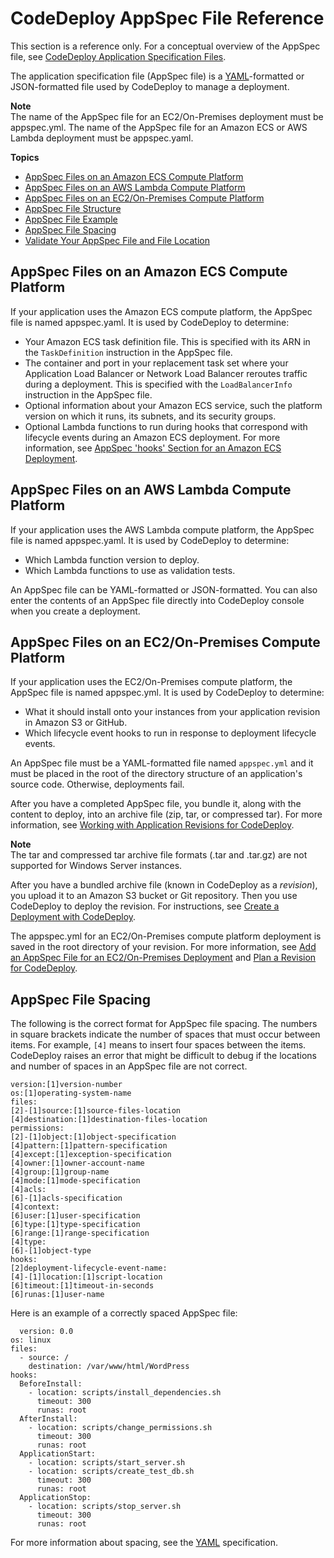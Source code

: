 # CodeDeploy AppSpec File Reference<a name="reference-appspec-file"></a>

This section is a reference only\. For a conceptual overview of the AppSpec file, see [CodeDeploy Application Specification Files](application-specification-files.md)\.

The application specification file \(AppSpec file\) is a [YAML](http://www.yaml.org)\-formatted or JSON\-formatted file used by CodeDeploy to manage a deployment\.

**Note**  
 The name of the AppSpec file for an EC2/On\-Premises deployment must be appspec\.yml\. The name of the AppSpec file for an Amazon ECS or AWS Lambda deployment must be appspec\.yaml\. 

**Topics**
+ [AppSpec Files on an Amazon ECS Compute Platform](#appspec-reference-ecs)
+ [AppSpec Files on an AWS Lambda Compute Platform](#appspec-reference-lambda)
+ [AppSpec Files on an EC2/On\-Premises Compute Platform](#appspec-reference-server)
+ [AppSpec File Structure](reference-appspec-file-structure.md)
+ [AppSpec File Example](reference-appspec-file-example.md)
+ [AppSpec File Spacing](#reference-appspec-file-spacing)
+ [Validate Your AppSpec File and File Location](reference-appspec-file-validate.md)

## AppSpec Files on an Amazon ECS Compute Platform<a name="appspec-reference-ecs"></a>

 If your application uses the Amazon ECS compute platform, the AppSpec file is named appspec\.yaml\. It is used by CodeDeploy to determine: 
+  Your Amazon ECS task definition file\. This is specified with its ARN in the `TaskDefinition` instruction in the AppSpec file\. 
+  The container and port in your replacement task set where your Application Load Balancer or Network Load Balancer reroutes traffic during a deployment\. This is specified with the `LoadBalancerInfo` instruction in the AppSpec file\. 
+  Optional information about your Amazon ECS service, such the platform version on which it runs, its subnets, and its security groups\. 
+  Optional Lambda functions to run during hooks that correspond with lifecycle events during an Amazon ECS deployment\. For more information, see [AppSpec 'hooks' Section for an Amazon ECS Deployment](reference-appspec-file-structure-hooks.md#appspec-hooks-ecs)\. 

## AppSpec Files on an AWS Lambda Compute Platform<a name="appspec-reference-lambda"></a>

If your application uses the AWS Lambda compute platform, the AppSpec file is named appspec\.yaml\. It is used by CodeDeploy to determine: 
+ Which Lambda function version to deploy\.
+ Which Lambda functions to use as validation tests\.

An AppSpec file can be YAML\-formatted or JSON\-formatted\. You can also enter the contents of an AppSpec file directly into CodeDeploy console when you create a deployment\.

## AppSpec Files on an EC2/On\-Premises Compute Platform<a name="appspec-reference-server"></a>

 If your application uses the EC2/On\-Premises compute platform, the AppSpec file is named appspec\.yml\. It is used by CodeDeploy to determine:
+ What it should install onto your instances from your application revision in Amazon S3 or GitHub\.
+ Which lifecycle event hooks to run in response to deployment lifecycle events\.

An AppSpec file must be a YAML\-formatted file named `appspec.yml` and it must be placed in the root of the directory structure of an application's source code\. Otherwise, deployments fail\.

After you have a completed AppSpec file, you bundle it, along with the content to deploy, into an archive file \(zip, tar, or compressed tar\)\. For more information, see [Working with Application Revisions for CodeDeploy](application-revisions.md)\.

**Note**  
The tar and compressed tar archive file formats \(\.tar and \.tar\.gz\) are not supported for Windows Server instances\.

After you have a bundled archive file \(known in CodeDeploy as a *revision*\), you upload it to an Amazon S3 bucket or Git repository\. Then you use CodeDeploy to deploy the revision\. For instructions, see [Create a Deployment with CodeDeploy](deployments-create.md)\.

The appspec\.yml for an EC2/On\-Premises compute platform deployment is saved in the root directory of your revision\. For more information, see [Add an AppSpec File for an EC2/On\-Premises Deployment](application-revisions-appspec-file.md#add-appspec-file-server) and [Plan a Revision for CodeDeploy](application-revisions-plan.md)\. 

## AppSpec File Spacing<a name="reference-appspec-file-spacing"></a>

The following is the correct format for AppSpec file spacing\. The numbers in square brackets indicate the number of spaces that must occur between items\. For example, `[4]` means to insert four spaces between the items\. CodeDeploy raises an error that might be difficult to debug if the locations and number of spaces in an AppSpec file are not correct\.

```
version:[1]version-number
os:[1]operating-system-name
files:
[2]-[1]source:[1]source-files-location
[4]destination:[1]destination-files-location
permissions:
[2]-[1]object:[1]object-specification
[4]pattern:[1]pattern-specification
[4]except:[1]exception-specification
[4]owner:[1]owner-account-name
[4]group:[1]group-name
[4]mode:[1]mode-specification
[4]acls: 
[6]-[1]acls-specification 
[4]context:
[6]user:[1]user-specification
[6]type:[1]type-specification
[6]range:[1]range-specification
[4]type:
[6]-[1]object-type
hooks:
[2]deployment-lifecycle-event-name:
[4]-[1]location:[1]script-location
[6]timeout:[1]timeout-in-seconds
[6]runas:[1]user-name
```

Here is an example of a correctly spaced AppSpec file:

```
  version: 0.0
os: linux
files:
  - source: /
    destination: /var/www/html/WordPress
hooks:
  BeforeInstall:
    - location: scripts/install_dependencies.sh
      timeout: 300
      runas: root
  AfterInstall:
    - location: scripts/change_permissions.sh
      timeout: 300
      runas: root
  ApplicationStart:
    - location: scripts/start_server.sh
    - location: scripts/create_test_db.sh
      timeout: 300
      runas: root
  ApplicationStop:
    - location: scripts/stop_server.sh
      timeout: 300
      runas: root
```

For more information about spacing, see the [YAML](http://www.yaml.org) specification\.